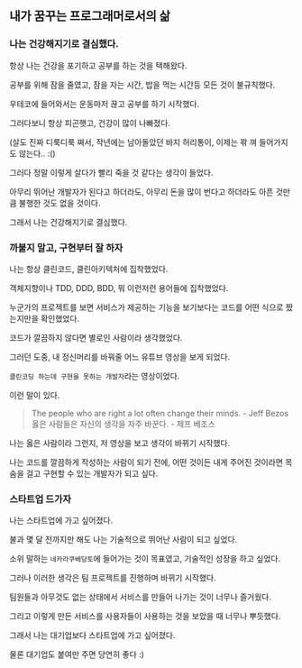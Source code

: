 ## 내가 꿈꾸는 프로그래머로서의 삶


### 나는 건강해지기로 결심했다.
항상 나는 건강을 포기하고 공부를 하는 것을 택해왔다.

공부를 위해 잠을 줄였고, 잠을 자는 시간, 밥을 먹는 시간등 모든 것이 불규칙했다.

우테코에 들어와서는 운동마저 끊고 공부를 하기 시작했다.

그러다보니 항상 피곤햇고, 건강이 많이 나빠졌다.

(살도 진짜 디룩디룩 쪄서, 작년에는 남아돌았던 바지 허리통이, 이제는 꽊 껴 들어가지도 않는다.. :()

그러다 정말 이렇게 살다가 빨리 죽을 것 같다는 생각이 들었다.

아무리 뛰어난 개발자가 된다고 하더라도, 아무리 돈을 많이 번다고 하더라도 아픈 것만큼 불행한 것도 없을 것이다.

그래서 나는 건강해지기로 결심했다.


### 까불지 말고, 구현부터 잘 하자
나는 항상 클린코드, 클린아키텍처에 집착했었다.

객체지향이나 TDD, DDD, BDD, 뭐 이런저런 용어들에 집착했었다.

누군가의 프로젝트를 보면 서비스가 제공하는 기능을 보기보다는 코드를 어떤 식으로 짰는지만을 확인했었다.

코드가 깔끔하지 않다면 별로인 사람이라 생각했었다.

그러던 도중, 내 정신머리를 바꿔줄 어느 유튜브 영상을 보게 되었다.

`클린코딩 하는데 구현을 못하는 개발자`라는 영상이었다.

이런 말이 있다.
> The people who are right a lot often change their minds. - Jeff Bezos
> 옳은 사람들은 자신의 생각을 자주 바꾼다. - 제프 베조스

나는 옳은 사람이라 그런지, 저 영상을 보고 생각이 바뀌기 시작했다.

나는 코드를 깔끔하게 작성하는 사람이 되기 전에, 어떤 것이든 내게 주어진 것이라면 목숨을 걸고 구현할 수 있는 개발자가 되고 싶다.


### 스타트업 드가자

나는 스타트업에 가고 싶어졌다.

불과 몇 달 전까지만 해도 나는 기술적으로 뛰어난 사람이 되고 싶었다.

소위 말하는 `네카라쿠배당토`에 들어가는 것이 목표였고, 기술적인 성장을 하고 싶었다.

그러나 이러한 생각은 팀 프로젝트를 진행하며 바뀌기 시작했다.

팀원들과 아무것도 없는 상태에서 서비스를 만들어 나가는 것이 너무나 즐거웠다.

그리고 이렇게 만든 서비스를 사용자들이 사용하는 것을 보았을 때 너무나 뿌듯했다.

그래서 나는 대기업보다 스타트업에 가고 싶어졌다.

물론 대기업도 붙여만 주면 당연히 좋다 :)
